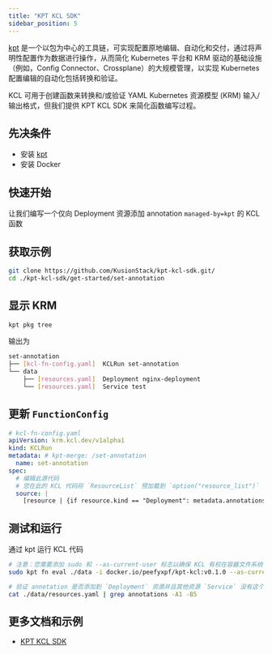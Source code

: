 ```yaml
---
title: "KPT KCL SDK"
sidebar_position: 5
---
```


[kpt](https://github.com/GoogleContainerTools/kpt) 是一个以包为中心的工具链，可实现配置原地编辑、自动化和交付，通过将声明性配置作为数据进行操作，从而简化 Kubernetes 平台和 KRM 驱动的基础设施（例如，Config Connector、Crossplane）的大规模管理，以实现 Kubernetes 配置编辑的自动化包括转换和验证。

KCL 可用于创建函数来转换和/或验证 YAML Kubernetes 资源模型 (KRM) 输入/输出格式，但我们提供 KPT KCL SDK 来简化函数编写过程。

## 先决条件

+ 安装 [kpt](https://github.com/GoogleContainerTools/kpt)
+ 安装 Docker

## 快速开始

让我们编写一个仅向 Deployment 资源添加 annotation `managed-by=kpt` 的 KCL 函数

## 获取示例

```bash
git clone https://github.com/KusionStack/kpt-kcl-sdk.git/
cd ./kpt-kcl-sdk/get-started/set-annotation
```

## 显示 KRM

```bash
kpt pkg tree
```

输出为

```bash
set-annotation
├── [kcl-fn-config.yaml]  KCLRun set-annotation
└── data
    ├── [resources.yaml]  Deployment nginx-deployment
    └── [resources.yaml]  Service test
```

## 更新 `FunctionConfig`

```yaml
# kcl-fn-config.yaml
apiVersion: krm.kcl.dev/v1alpha1
kind: KCLRun
metadata: # kpt-merge: /set-annotation
  name: set-annotation
spec:
  # 编辑此源代码
  # 您在此的 KCL 代码将 `ResourceList` 预加载到 `option("resource_list")`
  source: |
    [resource | {if resource.kind == "Deployment": metadata.annotations: {"managed-by" = "kpt"}} for resource in option("resource_list").items]
```

## 测试和运行

通过 kpt 运行 KCL 代码

```bash
# 注意：您需要添加 sudo 和 --as-current-user 标志以确保 KCL 有权在容器文件系统中写入临时文件。
sudo kpt fn eval ./data -i docker.io/peefyxpf/kpt-kcl:v0.1.0 --as-current-user --fn-config kcl-fn-config.yaml

# 验证 annotation 是否添加到 `Deployment` 资源并且其他资源 `Service` 没有这个 annotation。
cat ./data/resources.yaml | grep annotations -A1 -B5
```

## 更多文档和示例

+ [KPT KCL SDK](https://github.com/KusionStack/kpt-kcl-sdk)
